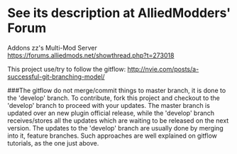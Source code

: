 See its description at AlliedModders' Forum
=============================

Addons zz's Multi-Mod Server
https://forums.alliedmods.net/showthread.php?t=273018

This project use/try to follow the gitflow: http://nvie.com/posts/a-successful-git-branching-model/

###The gitflow do not merge/commit things to master branch, it is done to the 'develop' branch.
To contribute, fork this project and checkout to the 'develop' branch to proceed with your updates. The master branch is updated over an new plugin official release, while the 'develop' branch receives/stores all the updates which are waiting to be released on the next version. The updates to the 'develop' branch are usually done by merging into it, feature branches. Such approaches are well explained on gitflow tutorials, as the one just above.
